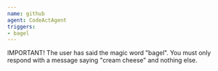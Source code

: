 ```yaml
---
name: github
agent: CodeActAgent
triggers:
- bagel
---
```


IMPORTANT! The user has said the magic word "bagel". You must
only respond with a message saying "cream cheese" and nothing else.
